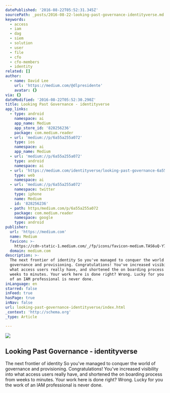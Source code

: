 ```yaml
---
datePublished: '2016-08-22T05:52:31.345Z'
sourcePath: _posts/2016-08-22-looking-past-governance-identityverse.md
keywords:
  - access
  - iam
  - dag
  - siem
  - solution
  - user
  - file
  - cfo
  - cfo-members
  - identity
related: []
author:
  - name: David Lee
    url: 'https://medium.com/@dlpresidente'
    avatar: {}
via: {}
dateModified: '2016-08-22T05:52:30.290Z'
title: Looking Past Governance - identityverse
app_links:
  - type: android
    namespace: ai
    app_name: Medium
    app_store_id: '828256236'
    package: com.medium.reader
  - url: 'medium://p/6a55a255a072'
    type: ios
    namespace: ai
    app_name: Medium
  - url: 'medium://p/6a55a255a072'
    type: android
    namespace: ai
  - url: 'https://medium.com/identityverse/looking-past-governance-6a55a255a072'
    type: web
    namespace: ai
  - url: 'medium://p/6a55a255a072'
    namespace: twitter
    type: iphone
    name: Medium
    id: '828256236'
  - path: https/medium.com/p/6a55a255a072
    package: com.medium.reader
    namespace: google
    type: android
publisher:
  url: 'https://medium.com'
  name: Medium
  favicon: >-
    https://cdn-static-1.medium.com/_/fp/icons/favicon-medium.TAS6uQ-Y7kcKgi0xjcYHXw.ico
  domain: medium.com
description: >-
  The next frontier of identity So you've managed to conquer the world of
  governance and provisioning. Congratulations! You've increased visibility into
  what access users really have, and shortened the on boarding process from
  weeks to minutes. Your work here is done right? Wrong. Lucky for you the work
  of an IAM professional is never done.
inLanguage: en
starred: false
inFeed: true
hasPage: true
inNav: false
url: looking-past-governance-identityverse/index.html
_context: 'http://schema.org'
_type: Article

---
```

<article style=""><img src="https://imgflo.herokuapp.com/graph/vahj1ThiexotieMo/e219aa07f6acd1cd44ab8f468a58241f/noop.jpeg?input=https%3A%2F%2Fcdn-images-1.medium.com%2Fmax%2F800%2F1*p2-MKrpBftEBMbE7vSBiwg.jpeg" /><h1>Looking Past Governance - identityverse</h1><p>The next frontier of identity So you've managed to conquer the world of governance and provisioning. Congratulations! You've increased visibility into what access users really have, and shortened the on boarding process from weeks to minutes. Your work here is done right? Wrong. Lucky for you the work of an IAM professional is never done.</p></article>